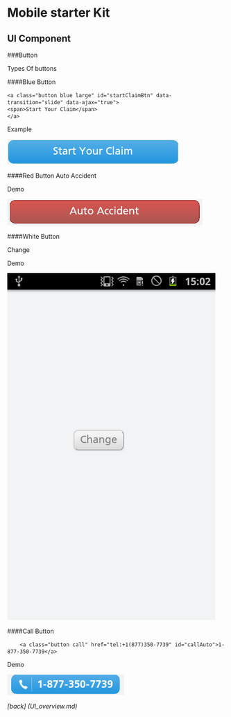 Mobile starter Kit
================================

UI Component
--------------------------------


###Button		


Types Of buttons

####Blue Button

	<a class="button blue large" id="startClaimBtn" data-transition="slide" data-ajax="true">
	<span>Start Your Claim</span>
	</a>


Example


![alt text][blue_button]

[blue_button]: ../screenshots/blue_button.png "Demo"

	
####Red Button
	<a class="button red large" data-transition="slide" data-ajax="true" id="autoAccident">
	<span>Auto Accident</span> 
	</a>

Demo


![alt text][red_button]

[red_button]: ../screenshots/red_button.png "Demo"

	
####White Button	
		<div class="floatRight grayButton marginT15" id="locationChangeBtn">
                <a data-ajax="true"> Change </a>
		</div>


Demo

![alt text][Demo]

[Demo]: ../screenshots/white_button.png "Demo"


####Call Button
		
		<a class="button call" href="tel:+1(877)350-7739" id="callAuto">1-877-350-7739</a>

Demo

![alt text][call_button]

[call_button]: ../screenshots/call_button.png "Demo"


	
*[back] (UI_overview.md)*  
